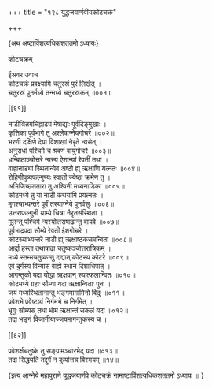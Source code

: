 +++
title = "१२८ युद्धजयार्णवीयकोटचक्रं"

+++

\{अथ अष्टाविंशत्यधिकशततमो ऽध्यायः\}

कोटचक्रम्  
    
ईअवर उवाच  
कोटचक्रं प्रवक्ष्यामि चतुरस्रं पुरं लिखेत् ।  
चतुरस्रं पुनर्मध्ये तन्मध्ये चतुरस्रकम् ॥००१॥  

[[६१]]
    
नाडीत्रितयचिह्नाढ्यं मेषाद्याः पूर्वदिङ्मुखाः   ।  
कृत्तिका पूर्वभागे तु अश्लेषाग्नेयगोचरे ॥००२॥  
भरणी दक्षिणे देया विशाखां नैरृते न्यसेत्   ।  
अनुराधां पश्चिमे च श्रवणं वायुगोचरे ॥००३॥  
धन्बिष्ठाञ्चोत्तरे न्यस्य ऐशान्यां रेवतीं तथा   ।  
वाह्यनाड्यां स्थितान्येव अष्टौ ह्य् ऋक्षाणि यत्नतः   ॥००४॥  
रोहिणीपुष्यफल्गुण्यः स्वाती ज्येष्ठा क्रमेण तु   ।  
अभिजिच्छततारा तु अश्विनी मध्यनाडिका ॥००५॥  
कोटमध्ये तु या नाडी कथयामि प्रयत्नतः ।  
मृगश्चाभ्यन्तरे पूर्वं तस्याग्नेये पुनर्वसुः   ॥००६॥  
उत्तराफल्गुनी याम्ये चित्रा नैरृतसंस्थिता ।  
मूलन्तु पश्चिमे न्यस्योत्तराषाढान्तु वायवे ॥००७॥  
पूर्वभाद्रपदा सौम्ये रेवती ईशगोचरे ।  
कोटस्याभ्यन्तरे नाडी ह्य् ऋक्षाष्टकसमन्विता   ॥००८॥  
आर्द्रा हस्ता तथाषाढा चतुष्कञ्चोत्तरात्रिकम्   ।  
मध्ये स्तम्भचतुष्कन्तु दद्यात् कोटस्य कोटरे ॥००९॥  
एवं दुर्गस्य विन्यासं वाह्ये स्थानं दिशाधिपात्   ।  
आगन्तुको यदा योद्धा ऋक्षवान् स्यात्फलान्वितः   ॥०१०॥  
कोटमध्ये ग्रहाः सौम्या यदा ऋक्षान्विताः पुनः   ।  
जयं मध्यस्थितानान्तु भङ्गमागामिनो विदुः ॥०११॥  
प्रवेशभे प्रवेष्टव्यं निर्गमभे च निर्गमेत् ।  
भृगुः सौम्यस् तथा भौम ऋक्षान्तं सकलं यदा   ॥०१२॥  
तदा भङ्गं विजानीयाज्जयमागन्तुकस्य च ।  

[[६२]]
    
प्रवेशर्क्षचतुष्के तु सङ्ग्रामञ्चारभेद् यदा ॥०१३॥  
तदा सिद्ध्यति तद्दुर्गं न कुर्यात्तत्र विस्मयम् ॥१४॥  
    
\{इत्य् आग्नेये महापुराणे युद्धजयार्णवे कोटचक्रं नामाष्टाविंशत्यधिकशततमो ऽध्यायः ॥  }
    